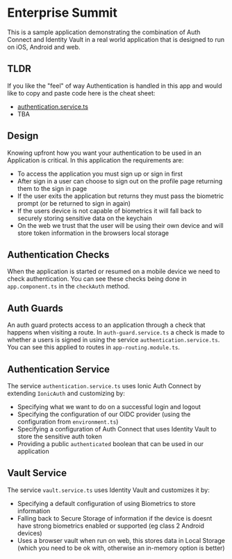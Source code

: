 # Enterprise Summit

This is a sample application demonstrating the combination of Auth Connect and Identity Vault in a real world application that is designed to run on iOS, Android and web.

## TLDR

If you like the "feel" of way Authentication is handled in this app and would like to copy and paste code here is the cheat sheet:
- [authentication.service.ts](app/services/authentication.service.ts)
- TBA

## Design

Knowing upfront how you want your authentication to be used in an Application is critical. In this application the requirements are:

- To access the application you must sign up or sign in first
- After sign in a user can choose to sign out on the profile page returning them to the sign in page
- If the user exits the application but returns they must pass the biometric prompt (or be returned to sign in again)
- If the users device is not capable of biometrics it will fall back to securely storing sensitive data on the keychain
- On the web we trust that the user will be using their own device and will store token information in the browsers local storage

## Authentication Checks

When the application is started or resumed on a mobile device we need to check authentication. You can see these checks being done in `app.component.ts` in the `checkAuth` method.

## Auth Guards

An auth guard protects access to an application through a check that happens when visiting a route. In `auth-guard.service.ts` a check is made to whether a users is signed in using the service `authentication.service.ts`. You can see this applied to routes in `app-routing.module.ts`.

## Authentication Service

The service `authentication.service.ts` uses Ionic Auth Connect by extending `IonicAuth` and customizing by:
- Specifying what we want to do on a successful login and logout
- Specifying the configuration of our OIDC provider (using the configuration from `environment.ts`)
- Specifying a configuration of Auth Connect that uses Identity Vault to store the sensitive auth token
- Providing a public `authenticated` boolean that can be used in our application

## Vault Service

The service `vault.service.ts` uses Identity Vault and customizes it by:
- Specifying a default configuration of using Biometrics to store information
- Falling back to Secure Storage of information if the device is doesnt have strong biometrics enabled or supported (eg class 2 Android devices)
- Uses a browser vault when run on web, this stores data in Local Storage (which you need to be ok with, otherwise an in-memory option is better)
